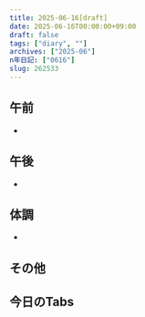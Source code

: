 ```yaml
---
title: 2025-06-16[draft]
date: 2025-06-16T00:00:00+09:00
draft: false
tags: ["diary", ""]
archives: ["2025-06"]
n年日記: ["0616"]
slug: 262533
---
```

## 午前
- 
## 午後
- 
## 体調
- 
## その他
## 今日のTabs